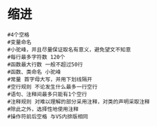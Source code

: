 

   # 缩进
    #4个空格
    #变量命名
    #小驼峰，并且尽量保证取名有意义，避免望文不知意
    #每行最多字符数 120个
    #函数最大行数 一般不超过50行
    #函数、类命名 小驼峰
    #常量 首字母大写，并用下划线隔开
    #空行规则 不论发生什么最多一行空行
    #语句、注释间最多只能有1个空行
    #注释规则 对难以理解的部分采用注释，对类的声明采取注释
    #除此之外，选择性地使用注释
    #操作符前后空格 与VS内排版相同

